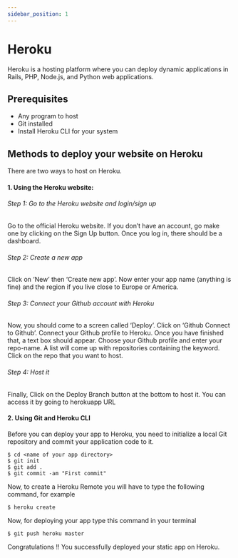 ```yaml
---
sidebar_position: 1
---
```


# Heroku

Heroku is a hosting platform where you can deploy dynamic applications in Rails, PHP, Node.js, and Python web applications.

## Prerequisites
* Any program to host
* Git installed
* Install Heroku CLI for your system

## Methods to deploy your website on Heroku

There are two ways to host on Heroku.

#### 1. Using the Heroku website:

###### Step 1: Go to the Heroku website and login/sign up<br/>
Go to the official Heroku website. If you don’t have an account, go make one by clicking on the Sign Up button. Once you log in, there should be a dashboard.<br/>
###### Step 2: Create a new app<br/>
Click on ‘New’ then ‘Create new app’. Now enter your app name (anything is fine) and the region if you live close to Europe or America.<br/>
###### Step 3: Connect your Github account with Heroku<br/>
Now, you should come to a screen called ‘Deploy’. Click on ‘Github Connect to Github’. Connect your Github profile to Heroku. Once you have finished that, a text box should appear. Choose your Github profile and enter your repo-name. A list will come up with repositories containing the keyword. Click on the repo that you want to host.<br/>
###### Step 4: Host it<br/>
Finally, Click on the Deploy Branch button at the bottom to host it. You can access it by going to herokuapp URL

#### 2. Using Git and Heroku CLI

Before you can deploy your app to Heroku, you need to initialize a local Git repository and commit your application code to it.

```
$ cd <name of your app directory>
$ git init
$ git add .
$ git commit -am "First commit"
```

Now, to create a Heroku Remote you will have to type the following command, for example

```
$ heroku create
```

Now, for deploying your app type this command in your terminal

```
$ git push heroku master
```

Congratulations !! You successfully deployed your static app on Heroku.

